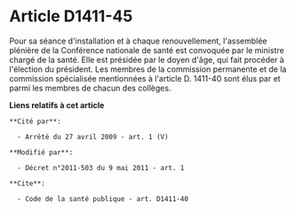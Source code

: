 # Article D1411-45

Pour sa séance d'installation et à chaque renouvellement, l'assemblée plénière de la Conférence nationale de santé est
convoquée par le ministre chargé de la santé. Elle est présidée par le doyen d'âge, qui fait procéder à l'élection du
président. Les membres de la commission permanente et de la commission spécialisée mentionnées à l'article D. 1411-40 sont
élus par et parmi les membres de chacun des collèges.

**Liens relatifs à cet article**

	**Cité par**:

	  - Arrêté du 27 avril 2009 - art. 1 (V)

	**Modifié par**:

	  - Décret n°2011-503 du 9 mai 2011 - art. 1

	**Cite**:

	  - Code de la santé publique - art. D1411-40

